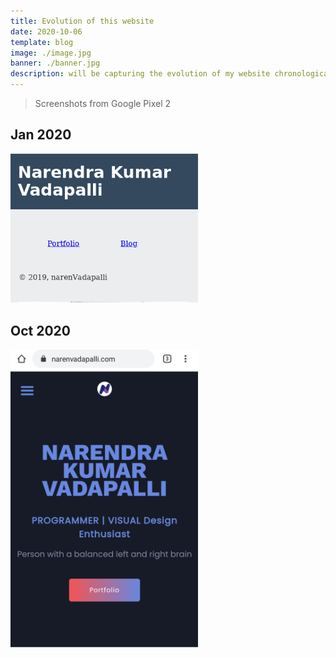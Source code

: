 ```yaml
---
title: Evolution of this website
date: 2020-10-06
template: blog
image: ./image.jpg
banner: ./banner.jpg
description: will be capturing the evolution of my website chronologically (latest first)
---
```


> Screenshots from Google Pixel 2

## Jan 2020
<img src="./jan_2020.jpg" alt="jan_2020" width="300" />

## Oct 2020
<img src="./oct_2020.png" alt="oct_2020" width="300" />
